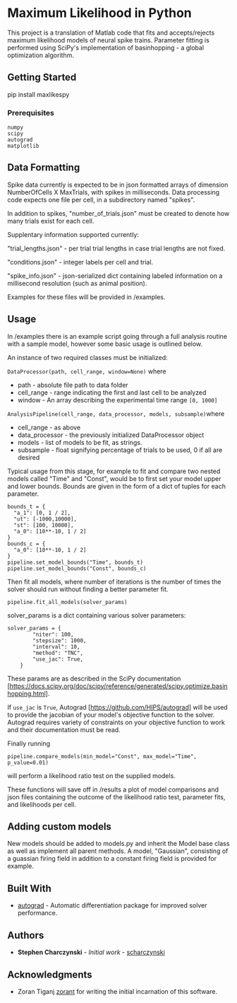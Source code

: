 # Maximum Likelihood in Python

This project is a translation of Matlab code that fits and accepts/rejects maximum likelihood models of neural spike trains.
Parameter fitting is performed using SciPy's implementation of basinhopping - a global optimization algorithm.

## Getting Started

pip install maxlikespy

### Prerequisites
```
numpy 
scipy
autograd
matplotlib

```
## Data Formatting

Spike data currently is expected to be in json formatted arrays of dimension NumberOfCells X MaxTrials, with spikes in milliseconds. Data processing code expects one file per cell, in a subdirectory named "spikes".

In addition to spikes, "number_of_trials.json" must be created to denote how many trials exist for each cell.

Supplentary information supported currently:
  
  "trial_lengths.json" - per trial trial lengths in case trial lengths are not fixed.
  
  "conditions.json" - integer labels per cell and trial.
  
  "spike_info.json" - json-serialized dict containing labeled information on a millisecond resolution (such as animal position).
  
Examples for these files will be provided in /examples.

## Usage

In /examples there is an example script going through a full analysis routine with a sample model, however some basic usage is outlined below.

An instance of two required classes must be initialized:

  `DataProcessor(path, cell_range, window=None)` where
  * path - absolute file path to data folder
  * cell_range - range indicating the first and last cell to be analyzed
  * window - An array describing the experimental time range `[0, 1000]`
  
 `AnalysisPipeline(cell_range, data_processor, models, subsample)`where
 * cell_range - as above
 * data_processor - the previously initialized DataProcessor object
 * models - list of models to be fit, as strings.
 * subsample - float signifying percentage of trials to be used, 0 if all are desired

Typical usage from this stage, for example to fit and compare two nested models called "Time" and "Const", would be to first set your model upper and lower bounds. Bounds are given in the form of a dict of tuples for each parameter.
 
```
bounds_t = {
  "a_1": [0, 1 / 2],
  "ut": [-1000,10000],
  "st": [100, 10000],
  "a_0": [10**-10, 1 / 2]
}
bounds_c = {
  "a_0": [10**-10, 1 / 2]
}
pipeline.set_model_bounds("Time", bounds_t)
pipeline.set_model_bounds("Const", bounds_c)
 ```
 
 Then fit all models, where number of iterations is the number of times the solver should run without finding a better parameter fit.
 
 `pipeline.fit_all_models(solver_params)`

solver_params is a dict containing various solver parameters:
```
solver_params = {
        "niter": 100,
        "stepsize": 1000,
        "interval": 10,
        "method": "TNC",
        "use_jac": True,
    }
 ```
These params are as described in the SciPy documentation [https://docs.scipy.org/doc/scipy/reference/generated/scipy.optimize.basinhopping.html].

If `use_jac` is `True`, Autograd [https://github.com/HIPS/autograd] will be used to provide the jacobian of your model's objective function to the solver. Autograd requires variety of constraints on your objective function to work and their documentation must be read.

Finally running

`pipeline.compare_models(min_model="Const", max_model="Time", p_value=0.01)`

will perform a likelihood ratio test on the supplied models.

These functions will save off in /results a plot of model comparisons and json files containing the outcome of the likelihood ratio test, parameter fits, and likelihoods per cell. 

## Adding custom models

New models should be added to models.py and inherit the Model base class as well as implement all parent methods. A model, "Gaussian", consisting of a guassian firing field in addition to a constant firing field is provided for example.


## Built With

* [autograd](https://github.com/HIPS/autograd) - Automatic differentiation package for improved solver performance.


## Authors

* **Stephen Charczynski** - *Initial work* - [scharczynski](https://github.com/scharczynski)


## Acknowledgments

* Zoran Tiganj [zorant](https://github.com/zorant) for writing the initial incarnation of this software.
